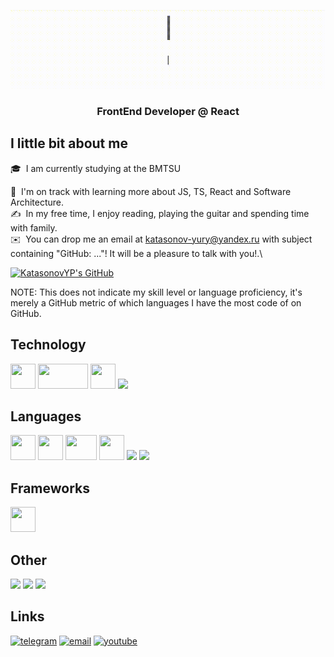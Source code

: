 ![Peek 2020-07-09 15-53](./resources/title.gif)
<h3 align="center">FrontEnd Developer @ React</h3>

## I little bit about me

🎓 &nbsp;I am currently studying at the BMTSU

🌱 &nbsp;I'm on track with learning more about JS, TS, React and Software Architecture.\
✍️ &nbsp;In my free time, I enjoy reading, playing the guitar and spending time with family.\
✉️ &nbsp;You can drop me an email at katasonov-yury@yandex.ru with subject containing "GitHub: ..."! It will be a pleasure to talk with you!.\


[![KatasonovYP's GitHub](https://github-readme-stats.vercel.app/api?username=katasonovyp&show_icons=true&theme=default#gh-light-mode-only)](https://github.com/katasonovyp/github-readme-stats#gh-light-mode-only)

NOTE: This does not indicate my skill level or language proficiency, it's merely a GitHub metric of which languages I have the most code of on GitHub.

<div>
<h2>Technology</h2>
<img src = "https://media4.giphy.com/media/KzJkzjggfGN5Py6nkT/giphy.gif" width = "40px" height = "40px"> 
<img src = "https://media.giphy.com/media/kH1DBkPNyZPOk0BxrM/giphy.gif" width = "80px" height = "40px">
<a target="_blank" rel="noopener noreferrer" href="https://code.visualstudio.com/">
<img src = "https://media4.giphy.com/media/IdyAQJVN2kVPNUrojM/giphy.gif" width = "40px" height = "40px"></a>
<a target="_blank" rel="noopener noreferrer" href="https://www.jetbrains.com/ru-ru/"><img src="https://img.icons8.com/color/40/000000/intellij-idea.png"/></a>  

<h2>Languages</h2>
<img src = "https://media.giphy.com/media/XAxylRMCdpbEWUAvr8/giphy.gif" width = "40px" height = "40px"> 
<img src = "https://media.giphy.com/media/fsEaZldNC8A1PJ3mwp/giphy.gif" width = "40px" height = "40px"> 
<img src = "https://media.giphy.com/media/XH9wwXfUXu91wAJwN5/giphy.gif" width = "50px" height = "40px"> 
<img src = "https://media.giphy.com/media/LMt9638dO8dftAjtco/giphy.gif" width = "40px" height = "40px">
<img src="https://img.icons8.com/color/40/000000/c-plus-plus-logo.png"/> 
<img src="https://img.icons8.com/color/40/000000/c-programming.png"/>

<h2>Frameworks</h2>
<a target="_blank" rel="noopener noreferrer" href="https://ru.reactjs.org/"><img src = "https://media.giphy.com/media/eNAsjO55tPbgaor7ma/giphy.gif" width = "40px" height = "40px"></a>

<h2>Other</h2>
<img src="https://img.icons8.com/color/45/000000/linux.png"/> 
<img src="https://img.icons8.com/color/45/000000/office-365.png"/>
<img src="https://img.icons8.com/color/45/000000/blender-3d.png"/>
</div>

## Links

<p align="left">
  <a href=""><img src="https://img.icons8.com/color/40/null/telegram-app--v1.png" alt="telegram"/></a>
  <a href="mailto:katasonovyp.work@gmail.com"><img src="https://img.icons8.com/color/40/000000/gmail.png" alt="email"/></a>
  <!-- <a href="https://www.linkedin.com/in/katasonovYP"><img src="https://img.icons8.com/color/40/000000/linkedin.png" alt="linkedin"/></a> -->
  <a href="https://vk.com/katasonovyp"><img src="https://img.icons8.com/plasticine/40/null/vk-com.png" alt="youtube"/></a>
  <!-- <a href="https://twitter.com/katasonovYP"><img src="https://img.icons8.com/color/40/000000/twitter-squared.png" alt="twitter"/></a> -->
</p>
